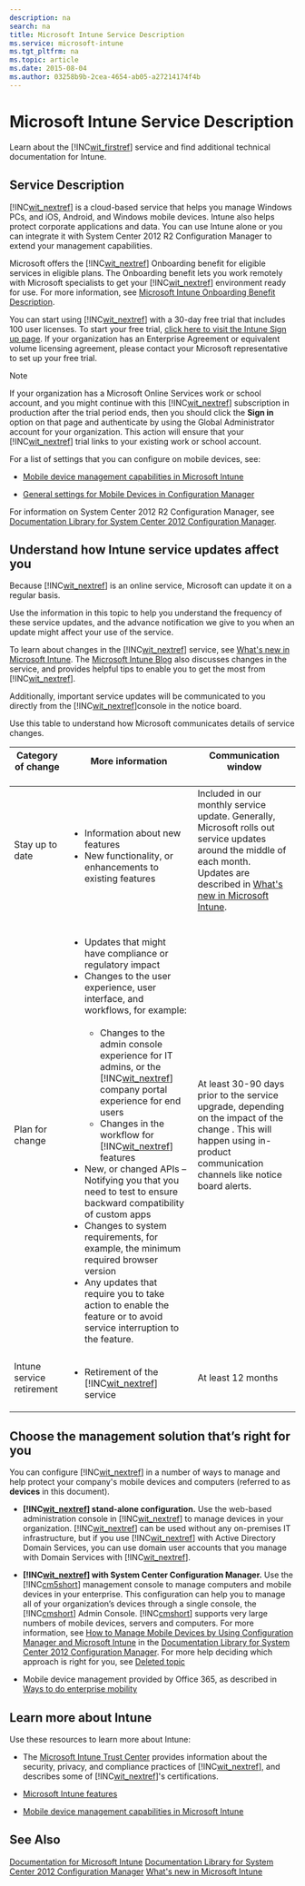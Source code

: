 ```yaml
---
description: na
search: na
title: Microsoft Intune Service Description
ms.service: microsoft-intune
ms.tgt_pltfrm: na
ms.topic: article
ms.date: 2015-08-04
ms.author: 03258b9b-2cea-4654-ab05-a27214174f4b
---
```

# Microsoft Intune Service Description
Learn about the [!INC[wit_firstref](../Token/wit_firstref_md.md)] service and find additional technical documentation for Intune.

## Service Description
[!INC[wit_nextref](../Token/wit_nextref_md.md)] is a cloud-based service that helps you manage Windows PCs, and iOS, Android, and Windows mobile devices. Intune also helps protect corporate applications and data. You can use Intune alone or you can integrate it with System Center 2012 R2 Configuration Manager to extend your management capabilities.

Microsoft offers the [!INC[wit_nextref](../Token/wit_nextref_md.md)] Onboarding benefit for eligible services in eligible plans. The Onboarding benefit lets you work remotely with Microsoft specialists to get your [!INC[wit_nextref](../Token/wit_nextref_md.md)] environment ready for use. For more information, see [Microsoft Intune Onboarding Benefit Description](http://go.microsoft.com/fwlink/?LinkId=619281).

You can start using [!INC[wit_nextref](../Token/wit_nextref_md.md)] with a 30-day free trial that includes 100 user licenses. To start your free trial, [click here to visit the Intune Sign up page](http://aka.ms/TryMSIntune). If your organization has an Enterprise Agreement or equivalent volume licensing agreement, please contact your Microsoft representative to set up your free trial.

> [!NOTE]
> If your organization has a Microsoft Online Services work or school account, and you might continue with this [!INC[wit_nextref](../Token/wit_nextref_md.md)] subscription in production after the trial period ends, then you should click the **Sign in** option on that page and authenticate by using the Global Administrator account for your organization. This action will ensure that your [!INC[wit_nextref](../Token/wit_nextref_md.md)] trial links to your existing work or school account.

For a list of settings that you can configure on mobile devices, see:

- [Mobile device management capabilities in Microsoft Intune](../Topic/Mobile_device_management_capabilities_in_Microsoft_Intune.md)

- [General settings for Mobile Devices in Configuration Manager](http://msdn.microsoft.com/en-us/library/cb4ee476-cb7d-444e-87af-7bd1c8e0b103)

For information on System Center 2012 R2 Configuration Manager, see [Documentation Library for System Center 2012 Configuration Manager](http://msdn.microsoft.com/en-us/library/33b7b516-2d32-4e55-bd79-ed7d3ea37162).

## <a name="BKMK_Servupdate"></a>Understand how Intune service updates affect you
Because [!INC[wit_nextref](../Token/wit_nextref_md.md)] is an online service, Microsoft can update it on a regular basis.

Use the information in this topic to help you understand the frequency of these service updates, and the advance notification we give to you when an update might affect your use of the service.

To learn about changes in the  [!INC[wit_nextref](../Token/wit_nextref_md.md)] service, see [What's new in Microsoft Intune](../Topic/What_s_new_in_Microsoft_Intune.md). The [Microsoft Intune Blog](http://blogs.technet.com/b/microsoftintune/) also discusses changes in the service, and provides helpful tips to enable you to get the most from  [!INC[wit_nextref](../Token/wit_nextref_md.md)].

Additionally, important service updates will be communicated to you directly from the [!INC[wit_nextref](../Token/wit_nextref_md.md)]console in the notice board.

Use this table to understand how Microsoft communicates details of service changes.

|Category of change <br /> <br />|More information <br /> <br />|Communication window <br /> <br />|
|----------------------|--------------------|------------------------|
|Stay up to date <br /> <br />|<ul><li>Information about new features </li><li>New functionality, or enhancements to existing features </li> </ul>|Included in our monthly service update. Generally, Microsoft rolls out service updates around the middle of each month. <br /> Updates are described in  [What's new in Microsoft Intune](../Topic/What_s_new_in_Microsoft_Intune.md). <br /> <br />|
|Plan for change <br /> <br />|<ul><li>Updates that might have compliance or regulatory impact </li><li>Changes to the user experience, user interface, and workflows, for example: <br /> <br /><ul><li>Changes to the admin console experience for IT admins, or the [!INC[wit_nextref](../Token/wit_nextref_md.md)] company portal experience for end users </li><li>Changes in the workflow for [!INC[wit_nextref](../Token/wit_nextref_md.md)] features </li> </ul> </li><li>New, or changed APIs – Notifying you that you need to test to ensure backward compatibility of custom apps </li><li>Changes to system requirements, for example, the minimum required browser version </li><li>Any updates that require you to take action to enable the feature or to avoid service interruption to the feature. </li> </ul>|At least 30-90 days prior to the service upgrade, depending on the impact of the change . This will happen using in-product communication channels like notice board alerts. <br /> <br />|
|Intune service retirement <br /> <br />|<ul><li>Retirement of the [!INC[wit_nextref](../Token/wit_nextref_md.md)] service </li> </ul>|At least 12 months <br /> <br />|

## <a name="WIT_Cho"></a>Choose the management solution that’s right for you
You can configure [!INC[wit_nextref](../Token/wit_nextref_md.md)] in a number of ways to manage and help protect your company's mobile devices and computers (referred to as **devices** in this document).

- **[!INC[wit_nextref](../Token/wit_nextref_md.md)] stand-alone configuration.** Use the web-based administration console in [!INC[wit_nextref](../Token/wit_nextref_md.md)] to manage devices in your organization. [!INC[wit_nextref](../Token/wit_nextref_md.md)] can be used without any on-premises IT infrastructure, but if you use [!INC[wit_nextref](../Token/wit_nextref_md.md)] with Active Directory Domain Services, you can use domain user accounts that you manage with Domain Services with [!INC[wit_nextref](../Token/wit_nextref_md.md)].

- **[!INC[wit_nextref](../Token/wit_nextref_md.md)] with System Center Configuration Manager.** Use the [!INC[cm5short](../Token/cm5short_md.md)] management console to manage computers and mobile devices in your enterprise. This configuration can help you to manage all of your organization’s devices through a single console, the [!INC[cmshort](../Token/cmshort_md.md)] Admin Console. [!INC[cmshort](../Token/cmshort_md.md)] supports very large numbers of mobile devices, servers and computers. For more information, see [How to Manage Mobile Devices by Using Configuration Manager and Microsoft Intune](http://go.microsoft.com/fwlink/?LinkID=271118) in the [Documentation Library for System Center 2012 Configuration Manager](http://msdn.microsoft.com/en-us/library/33b7b516-2d32-4e55-bd79-ed7d3ea37162).  For more help deciding which approach is right for you, see [Deleted topic](../Topic/Deleted_topic.md)

- Mobile device management provided by Office 365, as described in [Ways to do enterprise mobility](../Topic/Ways_to_do_enterprise_mobility.md)

## Learn more about Intune
Use these resources to learn more about Intune:

- The [Microsoft Intune Trust Center](http://www.microsoft.com/en-us/server-cloud/products/intune-trust-center/) provides information about the security, privacy, and compliance practices of [!INC[wit_nextref](../Token/wit_nextref_md.md)], and describes some of [!INC[wit_nextref](../Token/wit_nextref_md.md)]'s certifications.

- [Microsoft Intune features](../Topic/Microsoft_Intune_features.md)

- [Mobile device management capabilities in Microsoft Intune](../Topic/Mobile_device_management_capabilities_in_Microsoft_Intune.md)

## See Also
[Documentation for Microsoft Intune](../Topic/Documentation_for_Microsoft_Intune.md)
[Documentation Library for System Center 2012 Configuration Manager](http://msdn.microsoft.com/en-us/library/33b7b516-2d32-4e55-bd79-ed7d3ea37162)
[What's new in Microsoft Intune](../Topic/What_s_new_in_Microsoft_Intune.md)

